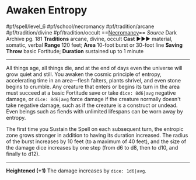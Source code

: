 # Awaken Entropy
#pf/spell/level_6 #pf/school/necromancy #pf/tradition/arcane #pf/tradition/divine #pf/tradition/occult
==[Necromancy](../../../Traits/Necromancy.md)==
*Source* Dark Archive pg. 181
**Traditions** arcane, divine, occult
**Cast** ►►► material, somatic, verbal
**Range** 120 feet; **Area** 10-foot burst or 30-foot line
**Saving Throw** basic Fortitude; **Duration** sustained up to 1 minute

---
All things age, all things die, and at the end of days even the universe will grow quiet and still. You awaken the cosmic principle of entropy, accelerating time in an area—flesh falters, plants shrivel, and even stone begins to crumble. Any creature that enters or begins its turn in the area must succeed at a basic Fortitude save or take `dice: 8d6|avg` negative damage, or `dice: 8d6|avg` force damage if the creature normally doesn't take negative damage, such as if the creature is a construct or undead. Even beings such as fiends with unlimited lifespans can be worn away by entropy.

The first time you Sustain the Spell on each subsequent turn, the entropic zone grows stronger in addition to having its duration increased. The radius of the burst increases by 10 feet (to a maximum of 40 feet), and the size of the damage dice increases by one step (from d6 to d8, then to d10, and finally to d12).

<hr>

**Heightened (+1)** The damage increases by `dice: 1d6|avg`.